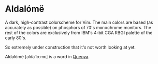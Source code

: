 # Aldalómë

A dark, high-contrast colorscheme for Vim. The main colors are based (as accurately as possible) on phosphors of 70's monochrome monitors. The rest of the colors are exclusively from IBM's 4-bit CGA RBGI palette of the early 80's. 

So extremely under construction that it's not worth looking at yet.

Aldalómë [aldaˈloːmɛ] is a word in [Quenya](https://eldamo.org/content/words/word-3242291153.html).
